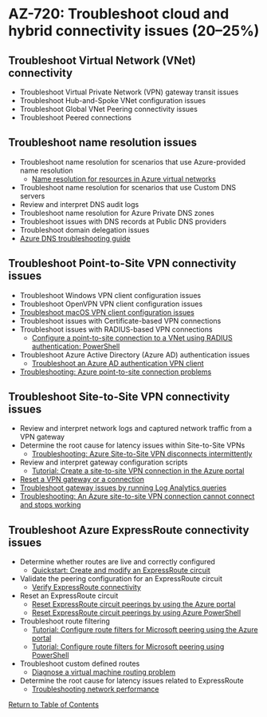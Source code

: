 # AZ-720: Troubleshoot cloud and hybrid connectivity issues (20–25%)

## Troubleshoot Virtual Network (VNet) connectivity
* Troubleshoot Virtual Private Network (VPN) gateway transit issues
* Troubleshoot Hub-and-Spoke VNet configuration issues
* Troubleshoot Global VNet Peering connectivity issues
* Troubleshoot Peered connections

## Troubleshoot name resolution issues
* Troubleshoot name resolution for scenarios that use Azure-provided name resolution
    * [Name resolution for resources in Azure virtual networks](https://learn.microsoft.com/en-us/azure/virtual-network/virtual-networks-name-resolution-for-vms-and-role-instances)
* Troubleshoot name resolution for scenarios that use Custom DNS servers
* Review and interpret DNS audit logs
* Troubleshoot name resolution for Azure Private DNS zones
* Troubleshoot issues with DNS records at Public DNS providers
* Troubleshoot domain delegation issues
* [Azure DNS troubleshooting guide](https://learn.microsoft.com/en-us/azure/dns/dns-troubleshoot)

## Troubleshoot Point-to-Site VPN connectivity issues
* Troubleshoot Windows VPN client configuration issues
* Troubleshoot OpenVPN VPN client configuration issues
* [Troubleshoot macOS VPN client configuration issues](https://learn.microsoft.com/en-us/azure/vpn-gateway/vpn-gateway-troubleshoot-point-to-site-osx-ikev2)
* Troubleshoot issues with Certificate-based VPN connections
* Troubleshoot issues with RADIUS-based VPN connections
    * [Configure a point-to-site connection to a VNet using RADIUS authentication: PowerShell](https://learn.microsoft.com/en-us/azure/vpn-gateway/point-to-site-how-to-radius-ps)
* Troubleshoot Azure Active Directory (Azure AD) authentication issues
    * [Troubleshoot an Azure AD authentication VPN client](https://learn.microsoft.com/en-us/azure/vpn-gateway/troubleshoot-ad-vpn-client)
* [Troubleshooting: Azure point-to-site connection problems](https://learn.microsoft.com/en-us/azure/vpn-gateway/vpn-gateway-troubleshoot-vpn-point-to-site-connection-problems)

## Troubleshoot Site-to-Site VPN connectivity issues
* Review and interpret network logs and captured network traffic from a VPN gateway
* Determine the root cause for latency issues within Site-to-Site VPNs
    * [Troubleshooting: Azure Site-to-Site VPN disconnects intermittently](https://learn.microsoft.com/en-us/azure/vpn-gateway/vpn-gateway-troubleshoot-site-to-site-disconnected-intermittently)
* Review and interpret gateway configuration scripts
    * [Tutorial: Create a site-to-site VPN connection in the Azure portal](https://learn.microsoft.com/en-us/azure/vpn-gateway/tutorial-site-to-site-portal)
* [Reset a VPN gateway or a connection](https://learn.microsoft.com/en-us/azure/vpn-gateway/reset-gateway)
* [Troubleshoot gateway issues by running Log Analytics queries](https://learn.microsoft.com/en-us/azure/vpn-gateway/troubleshoot-vpn-with-azure-diagnostics)
* [Troubleshooting: An Azure site-to-site VPN connection cannot connect and stops working](https://learn.microsoft.com/en-us/azure/vpn-gateway/vpn-gateway-troubleshoot-site-to-site-cannot-connect)

## Troubleshoot Azure ExpressRoute connectivity issues
* Determine whether routes are live and correctly configured
    * [Quickstart: Create and modify an ExpressRoute circuit](https://learn.microsoft.com/en-us/azure/expressroute/expressroute-howto-circuit-portal-resource-manager)
* Validate the peering configuration for an ExpressRoute circuit
    * [Verify ExpressRoute connectivity](https://learn.microsoft.com/en-us/azure/expressroute/expressroute-troubleshooting-expressroute-overview)
* Reset an ExpressRoute circuit
    * [Reset ExpressRoute circuit peerings by using the Azure portal](https://learn.microsoft.com/en-us/azure/expressroute/expressroute-howto-reset-peering-portal)
    * [Reset ExpressRoute circuit peerings by using Azure PowerShell](https://learn.microsoft.com/en-us/azure/expressroute/expressroute-howto-reset-peering)
* Troubleshoot route filtering
    * [Tutorial: Configure route filters for Microsoft peering using the Azure portal](https://learn.microsoft.com/en-us/azure/expressroute/how-to-routefilter-portal)
    * [Tutorial: Configure route filters for Microsoft peering using PowerShell](https://learn.microsoft.com/en-us/azure/expressroute/how-to-routefilter-powershell)
* Troubleshoot custom defined routes
    * [Diagnose a virtual machine routing problem](https://learn.microsoft.com/en-us/azure/virtual-network/diagnose-network-routing-problem)
* Determine the root cause for latency issues related to ExpressRoute
    * [Troubleshooting network performance](https://learn.microsoft.com/en-us/azure/expressroute/expressroute-troubleshooting-network-performance)

[Return to Table of Contents](README.md)
